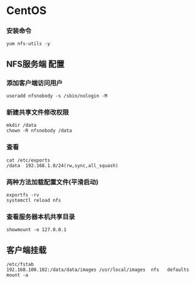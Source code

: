 # CentOS

### 安装命令
    yum nfs-utils -y
## NFS服务端 配置 
### 添加客户端访问用户 
    useradd nfsnobody -s /sbin/nologin -M
### 新建共享文件修改权限
    mkdir /data
    chown -R nfsnobody /data
### 查看
    cat /etc/exports
    /data  192.168.1.0/24(rw,sync,all_squash)    
### 两种方法加载配置文件(平滑启动)
    exportfs -rv
    systemctl reload nfs
### 查看服务器本机共享目录
    showmount -e 127.0.0.1

## 客户端挂载
    /etc/fstab
    192.168.100.102:/data/data/images /usr/local/images  nfs   defaults
    mount -a

